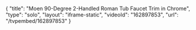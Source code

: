 {
    "title": "Moen 90-Degree 2-Handled Roman Tub Faucet Trim in Chrome",
    "type": "solo",
    "layout": "iframe-static",
    "videoId": "162897853",
    "url": "\/tvpembed\/162897853"
}